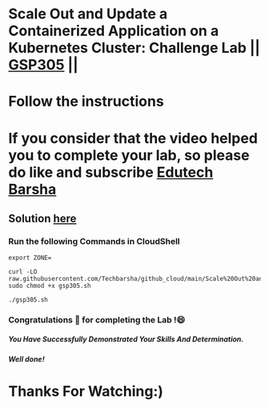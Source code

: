 # Scale Out and Update a Containerized Application on a Kubernetes Cluster: Challenge Lab || [GSP305](https://www.cloudskillsboost.google/focuses/17996?parent=catalog) ||
# Follow the instructions

# If you consider that the video helped you to complete your lab, so please do like and subscribe [Edutech Barsha](https://www.youtube.com/@edutechbarsha)
## Solution [here](https://youtu.be/B_yaZVAnMSA)

### Run the following Commands in CloudShell
```
export ZONE=
```
```
curl -LO raw.githubusercontent.com/Techbarsha/github_cloud/main/Scale%20Out%20and%20Update%20a%20Containerized%20Application%20on%20a%20Kubernetes%20Cluster%3A%20Challenge%20Lab/gsp305.sh
sudo chmod +x gsp305.sh

./gsp305.sh
```
### Congratulations 🎉 for completing the Lab !😄

##### *You Have Successfully Demonstrated Your Skills And Determination.*

#### *Well done!*

# Thanks For Watching:)

